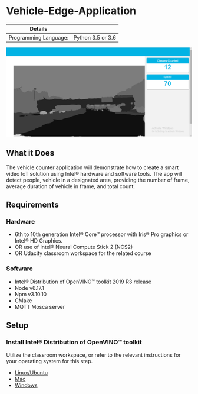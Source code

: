 # Vehicle-Edge-Application

| Details            |              |
|-----------------------|---------------|
| Programming Language: |  Python 3.5 or 3.6 |

![Vehicle-Edge-python](./Capture_vehicle.PNG)

## What it Does

The vehicle counter application will demonstrate how to create a smart video IoT solution using Intel® hardware and software tools. The app will detect people, vehicle in a designated area, providing the number of frame, average duration of vehicle in frame, and total count.

## Requirements

### Hardware

* 6th to 10th generation Intel® Core™ processor with Iris® Pro graphics or Intel® HD Graphics.
* OR use of Intel® Neural Compute Stick 2 (NCS2)
* OR Udacity classroom workspace for the related course

### Software

*   Intel® Distribution of OpenVINO™ toolkit 2019 R3 release
*   Node v6.17.1
*   Npm v3.10.10
*   CMake
*   MQTT Mosca server
  
        
## Setup

### Install Intel® Distribution of OpenVINO™ toolkit

Utilize the classroom workspace, or refer to the relevant instructions for your operating system for this step.

- [Linux/Ubuntu](./linux-setup.md)
- [Mac](./mac-setup.md)
- [Windows](./windows-setup.md)
